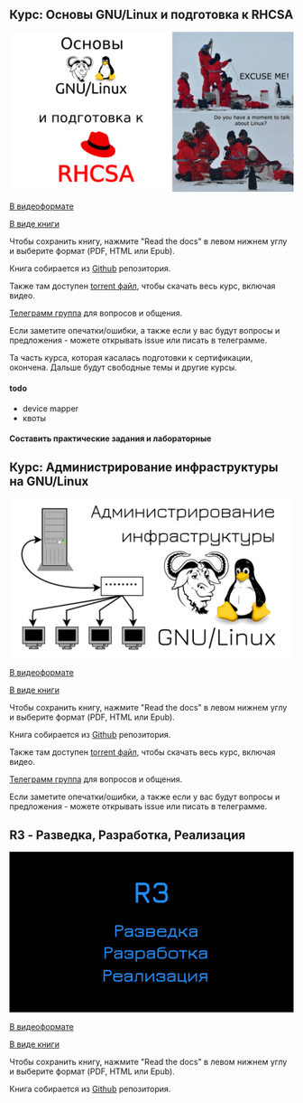 ## Курс: Основы GNU/Linux и подготовка к RHCSA

![](basis.png)

[В видеоформате](https://youtube.com/playlist?list=PLisqB92_b4TlQH3jVGf6lrFMVqalCTjAQ)

[В виде книги](https://basis.gnulinux.pro)

Чтобы сохранить книгу, нажмите "Read the docs" в левом нижнем углу и выберите формат (PDF, HTML или Epub).

Книга собирается из [Github](https://github.com/gnulinuxpro/basis/) репозитория.

Также там доступен [torrent файл](https://github.com/gnulinuxpro/basis/blob/master/basis.torrent), чтобы скачать весь курс, включая видео.

[Телеграмм группа](https://t.me/gnuslashlinux) для вопросов и общения.

Если заметите опечатки/ошибки, а также если у вас будут вопросы и предложения - можете открывать issue или писать в телеграмме.

Та часть курса, которая касалась подготовки к сертификации, окончена. Дальше будут свободные темы и другие курсы. 

#### todo

- device mapper
- квоты

#### Составить практические задания и лабораторные 

## Курс: Администрирование инфраструктуры на GNU/Linux

![](infra.png)

[В видеоформате](https://youtube.com/playlist?list=PLisqB92_b4TlPVUnmIpXLOSgDuT6JB0XN)

[В виде книги](https://infra.gnulinux.pro)

Чтобы сохранить книгу, нажмите "Read the docs" в левом нижнем углу и выберите формат (PDF, HTML или Epub).

Книга собирается из [Github](https://github.com/gnulinuxpro/infra/) репозитория.

Также там доступен [torrent файл](https://github.com/gnulinuxpro/infra/blob/master/infra.torrent), чтобы скачать весь курс, включая видео.

[Телеграмм группа](https://t.me/gnuslashlinux) для вопросов и общения.

Если заметите опечатки/ошибки, а также если у вас будут вопросы и предложения - можете открывать issue или писать в телеграмме.

## R3 - Разведка, Разработка, Реализация

![](r3.jpg)

[В видеоформате](https://youtube.com/playlist?list=PLisqB92_b4TnxfSGCzacYWVlPPS42f6j4)

[В виде книги](https://r3.gnulinux.pro)

Чтобы сохранить книгу, нажмите "Read the docs" в левом нижнем углу и выберите формат (PDF, HTML или Epub).

Книга собирается из [Github](https://github.com/gnulinuxpro/r3/) репозитория.